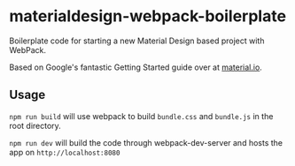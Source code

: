 # materialdesign-webpack-boilerplate
Boilerplate code for starting a new Material Design based project with WebPack.

Based on Google's fantastic Getting Started guide over at [material.io](https://material.io/develop/web/docs/getting-started/).

## Usage
`npm run build` will use webpack to build `bundle.css` and `bundle.js` in the root directory.

`npm run dev` will build the code through webpack-dev-server and hosts the app on `http://localhost:8080`
